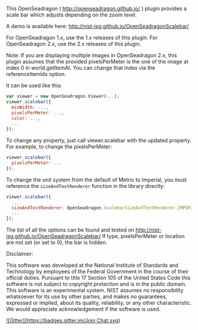 This OpenSeadragon ( http://openseadragon.github.io/ ) plugin provides 
a scale bar which adjusts depending on the zoom level.

A demo is available here: http://nist-isg.github.io/OpenSeadragonScalebar/

For OpenSeadragon 1.x, use the 1.x releases of this plugin.
For OpenSeadragon 2.x, use the 2.x releases of this plugin.

Note: If you are displaying multiple images in OpenSeadragon 2.x, this plugin
assumes that the provided pixelsPerMeter is the one of the image at index 0
in world.getItemAt. You can change that index via the referenceItemIdx option.

It can be used like this:
`````javascript
var viewer = new OpenSeadragon.Viewer(...);
viewer.scalebar({
  minWidth: ...,
  pixelsPerMeter: ...,
  color: ...,
  ...
});
`````

To change any property, just call viewer.scalebar with the updated property.
For example, to change the pixelsPerMeter:

`````javascript
viewer.scalebar({
  pixelsPerMeter: ...
});
`````

To change the unit system from the default of Metric to Imperial,
you must reference the `sizeAndTextRenderer` function in the library directly:

`````javascript
viewer.scalebar({
  ...
  sizeAndTextRenderer: OpenSeadragon.ScalebarSizeAndTextRenderer.IMPERIAL_LENGTH,
  ...
});
`````

The list of all the options can be found and tested on http://nist-isg.github.io/OpenSeadragonScalebar/
If type, pixelsPerMeter or location are not set (or set to 0), the bar is hidden.


Disclaimer:

This software was developed at the National Institute of Standards and
Technology by employees of the Federal Government in the course of
their official duties. Pursuant to title 17 Section 105 of the United
States Code this software is not subject to copyright protection and is
in the public domain. This software is an experimental system. NIST assumes
no responsibility whatsoever for its use by other parties, and makes no
guarantees, expressed or implied, about its quality, reliability, or
any other characteristic. We would appreciate acknowledgement if the
software is used.

[![Gitter](https://badges.gitter.im/Join Chat.svg)](https://gitter.im/NIST-ISG/OpenSeadragonScalebar?utm_source=badge&utm_medium=badge&utm_campaign=pr-badge&utm_content=badge)
